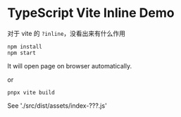 TypeScript Vite Inline Demo
===========================

对于 vite 的 `?inline`，没看出来有什么作用

```
npm install
npm start
```

It will open page on browser automatically.

or

```
pnpx vite build
```

See './src/dist/assets/index-???.js'
